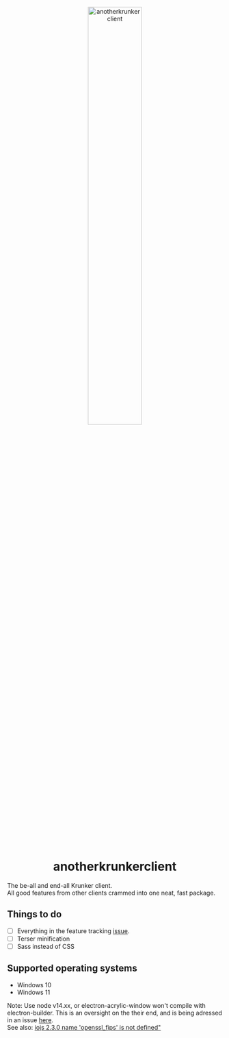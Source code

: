 <!-- markdownlint-disable MD033 MD041 -->
<p align="center">
  <img src="https://github.com/asger-finding/anotherkrunkerclient/blob/6e52bf3789895c3ca4b76356fdf43828b9da304a/app/assets/akc.svg?raw=true" alt="anotherkrunkerclient" width="50%"/>
</p>

<h1 align="center">anotherkrunkerclient</h1>
<!-- markdownlint-enable MD033 MD041 -->
<!-- necessary evil to have a cool header -->

The be-all and end-all Krunker client.  
All good features from other clients crammed into one neat, fast package.

## Things to do

- [ ] Everything in the feature tracking [issue](https://github.com/asger-finding/anotherkrunkerclient/issues/1#issue-1167443624).
- [ ] Terser minification
- [ ] Sass instead of CSS

## Supported operating systems

- Windows 10
- Windows 11

Note: Use node v14.xx, or electron-acrylic-window won't compile with electron-builder. This is an oversight on the their end, and is being adressed in an issue [here](https://github.com/Seo-Rii/electron-acrylic-window/issues/85).  
See also: [iojs 2.3.0 name 'openssl_fips' is not defined"](https://github.com/nodejs/node-gyp/issues/652)

